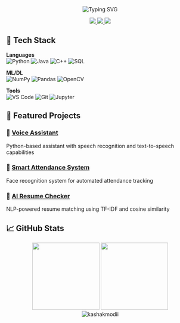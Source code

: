 <div align="center">
  <img src="https://readme-typing-svg.demolab.com?font=Fira+Code&weight=600&size=28&pause=1000&color=00C4FF&width=435&lines=Hello%2C+I'm+Kashak+Modi;AI%2FML+Developer;Building+Intelligent+Systems" alt="Typing SVG" />
  
  <p align="center">
    <a href="https://linkedin.com/in/YOUR_LINKEDIN">
      <img src="https://img.shields.io/badge/LinkedIn-0077B5?style=for-the-badge&logo=linkedin&logoColor=white"/>
    </a>
    <a href="mailto:kashakmodii@gmail.com">
      <img src="https://img.shields.io/badge/Gmail-D14836?style=for-the-badge&logo=gmail&logoColor=white"/>
    </a>
    <a href="https://github.com/kashakmodii">
      <img src="https://img.shields.io/badge/GitHub-181717?style=for-the-badge&logo=github&logoColor=white"/>
    </a>
  </p>
</div>

## 🔧 Tech Stack

**Languages**  
![Python](https://img.shields.io/badge/Python-3776AB?style=for-the-badge&logo=python&logoColor=white)
![Java](https://img.shields.io/badge/Java-ED8B00?style=for-the-badge&logo=openjdk&logoColor=white)
![C++](https://img.shields.io/badge/C%2B%2B-00599C?style=for-the-badge&logo=c%2B%2B&logoColor=white)
![SQL](https://img.shields.io/badge/SQL-4479A1?style=for-the-badge&logo=mysql&logoColor=white)

**ML/DL**  
![NumPy](https://img.shields.io/badge/Numpy-013243?style=for-the-badge&logo=numpy&logoColor=white)
![Pandas](https://img.shields.io/badge/Pandas-150458?style=for-the-badge&logo=pandas&logoColor=white)
![OpenCV](https://img.shields.io/badge/OpenCV-5C3EE8?style=for-the-badge&logo=opencv&logoColor=white)

**Tools**  
![VS Code](https://img.shields.io/badge/VS_Code-007ACC?style=for-the-badge&logo=visual-studio-code&logoColor=white)
![Git](https://img.shields.io/badge/Git-F05032?style=for-the-badge&logo=git&logoColor=white)
![Jupyter](https://img.shields.io/badge/Jupyter-F37626?style=for-the-badge&logo=jupyter&logoColor=white)

## 🚀 Featured Projects

### 🤖 [Voice Assistant](https://github.com/kashakmodii/voice-assistant)
Python-based assistant with speech recognition and text-to-speech capabilities

### 📸 [Smart Attendance System](https://github.com/kashakmodii/smart-attendance)
Face recognition system for automated attendance tracking

### 📄 [AI Resume Checker](https://github.com/kashakmodii/ai-resume-checker)
NLP-powered resume matching using TF-IDF and cosine similarity

## 📈 GitHub Stats

<div align="center">
  <img height="180em" src="https://github-readme-stats.vercel.app/api?username=kashakmodii&show_icons=true&theme=radical"/>
  <img height="180em" src="https://github-readme-stats.vercel.app/api/top-langs/?username=kashakmodii&layout=compact&theme=radical"/>
</div>

<div align="center">
  <img src="https://komarev.com/ghpvc/?username=kashakmodii&label=Profile%20views&color=0e75b6&style=flat" alt="kashakmodii" /> 
</div>
